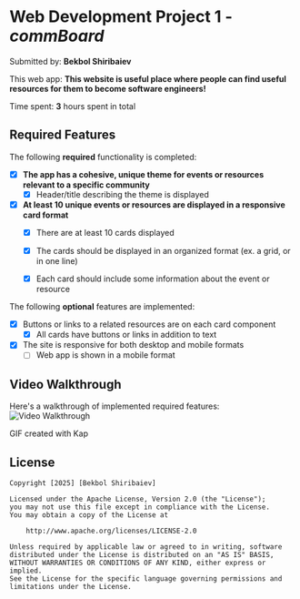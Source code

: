 # Web Development Project 1 - *commBoard*

Submitted by: **Bekbol Shiribaiev**

This web app: **This website is useful place where people can find useful resources for them to become software engineers!**

Time spent: **3** hours spent in total

## Required Features

The following **required** functionality is completed:

- [X] **The app has a cohesive, unique theme for events or resources relevant to a specific community**
  - [X] Header/title describing the theme is displayed
- [X] **At least 10 unique events or resources are displayed in a responsive card format**
  - [X] There are at least 10 cards displayed 
  - [X] The cards should be displayed in an organized format (ex. a grid, or in one line)
  - [X] Each card should include some information about the event or resource


The following **optional** features are implemented:

- [X] Buttons or links to a related resources are on each card component
  - [X] All cards have buttons or links in addition to text
- [X] The site is responsive for both desktop and mobile formats
  - [ ] Web app is shown in a mobile format

## Video Walkthrough

Here's a walkthrough of implemented required features:
<img src='https://cdn.loom.com/sessions/thumbnails/0301e8289a724a2c87903cb50e3921b5-7d1c8c7f1fd51948-full-play.gif' title='Video Walkthrough' width='' alt='Video Walkthrough' />

GIF created with Kap

## License

    Copyright [2025] [Bekbol Shiribaiev]

    Licensed under the Apache License, Version 2.0 (the "License");
    you may not use this file except in compliance with the License.
    You may obtain a copy of the License at

        http://www.apache.org/licenses/LICENSE-2.0

    Unless required by applicable law or agreed to in writing, software
    distributed under the License is distributed on an "AS IS" BASIS,
    WITHOUT WARRANTIES OR CONDITIONS OF ANY KIND, either express or implied.
    See the License for the specific language governing permissions and
    limitations under the License.

